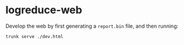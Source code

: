 # logreduce-web

Develop the web by first generating a `report.bin` file, and then running:

```ShellSession
trunk serve ./dev.html
```
